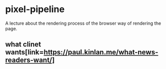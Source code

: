 # pixel-pipeline
A lecture about the rendering process of the browser way of rendering the page.

## what clinet wants[link=https://paul.kinlan.me/what-news-readers-want/]
